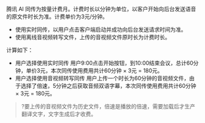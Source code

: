腾讯 AI 同传为按量计费月。计费时长以分钟为单位，以客户开始向后台发送语音的原文件时长为准。计费单价为3元/分钟。
- 使用实时同传，以用户点击客户端启动并成功向后台发送请求时间为准。
- 使用离线音视频转写文件，上传的音视频文件原时长为计费时长。

计算如下：
- 用户选择使用实时同传
用户9:00点击开始按钮，到10:00结束会议，总计60分钟，单价3元，本次同传使用费用共计60分钟 × 3元 = 180元。
- 用户选择使用音视频转写同传
用户上传一个时长为60分钟的音视频文件，由于选择了倍速，5分钟之后获取音频双语字幕，本次同传使用费用共计60分钟 × 3元 = 180元。
>?要上传的音视频文件为历史文件，倍速是播放的倍速，需要加载后才生产翻译文字，文字生成后才收费。
  
